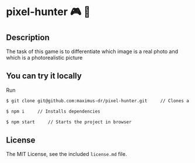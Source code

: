 # pixel-hunter   :video_game: :game_die:

## Description
The task of this game is to differentiate which image is a real photo and which is a photorealistic picture

## You can try it locally
Run
```bash
$ git clone git@github.com:maximus-dr/pixel-hunter.git     // Clones a repository into your local directory
```
```bash
$ npm i     // Installs dependencies
```
```bash
$ npm start     // Starts the project in browser
```

## License

The MIT License, see the included `license.md` file.
